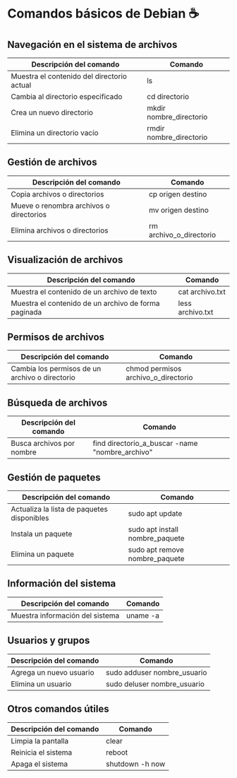 # Comandos básicos de Debian ☕

## Navegación en el sistema de archivos

| Descripción del comando                    | Comando                 |
| ------------------------------------------ | ----------------------- |
| Muestra el contenido del directorio actual | ls                      |
| Cambia al directorio especificado          | cd directorio           |
| Crea un nuevo directorio                   | mkdir nombre_directorio |
| Elimina un directorio vacío                | rmdir nombre_directorio |

## Gestión de archivos

| Descripción del comando                 | Comando                 |
| --------------------------------------- | ----------------------- |
| Copia archivos o directorios            | cp origen destino       |
| Mueve o renombra archivos o directorios | mv origen destino       |
| Elimina archivos o directorios          | rm archivo_o_directorio |

## Visualización de archivos

| Descripción del comando                              | Comando          |
| ---------------------------------------------------- | ---------------- |
| Muestra el contenido de un archivo de texto          | cat archivo.txt  |
| Muestra el contenido de un archivo de forma paginada | less archivo.txt |

## Permisos de archivos

| Descripción del comando                        | Comando                             |
| ---------------------------------------------- | ----------------------------------- |
| Cambia los permisos de un archivo o directorio | chmod permisos archivo_o_directorio |

## Búsqueda de archivos

| Descripción del comando   | Comando                                         |
| ------------------------- | ----------------------------------------------- |
| Busca archivos por nombre | find directorio_a_buscar -name "nombre_archivo" |

## Gestión de paquetes

| Descripción del comando                    | Comando                         |
| ------------------------------------------ | ------------------------------- |
| Actualiza la lista de paquetes disponibles | sudo apt update                 |
| Instala un paquete                         | sudo apt install nombre_paquete |
| Elimina un paquete                         | sudo apt remove nombre_paquete  |

## Información del sistema

| Descripción del comando         | Comando  |
| ------------------------------- | -------- |
| Muestra información del sistema | uname -a |

## Usuarios y grupos

| Descripción del comando | Comando                     |
| ----------------------- | --------------------------- |
| Agrega un nuevo usuario | sudo adduser nombre_usuario |
| Elimina un usuario      | sudo deluser nombre_usuario |

## Otros comandos útiles

| Descripción del comando | Comando         |
| ----------------------- | --------------- |
| Limpia la pantalla      | clear           |
| Reinicia el sistema     | reboot          |
| Apaga el sistema        | shutdown -h now |
